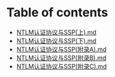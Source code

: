 # Table of contents

* [NTLM认证协议与SSP\(上\).md](NTLM认证协议与SSP\(上\).md)
* [NTLM认证协议与SSP\(下\).md](NTLM认证协议与SSP\(下\).md)
* [NTLM认证协议与SSP\(附录A\).md](NTLM认证协议与SSP\(附录A\).md)
* [NTLM认证协议与SSP\(附录B\).md](NTLM认证协议与SSP\(附录B\).md)
* [NTLM认证协议与SSP\(附录C\).md](NTLM认证协议与SSP\(附录C\).md)
